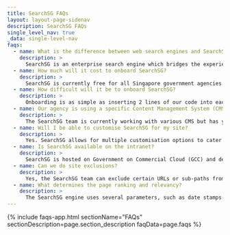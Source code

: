 ```yaml
---
title: SearchSG FAQs
layout: layout-page-sidenav
description: SearchSG FAQs
single_level_nav: true
_data: single-level-nav
faqs:
  - name: What is the difference between web search engines and SearchSG?
    description: >
      SearchSG is an enterprise search engine which bridges the experience for users by providing more succinct and accurate results, as compared to web search engines, by customising for Singapore Government content and context.
  - name: How much will it cost to onboard SearchSG?
    description: >
      SearchSG is currently free for all Singapore government agencies to use.
  - name: How difficult will it be to onboard SearchSG?
    description: >
      Onboarding is as simple as inserting 2 lines of our code into each agency’s website. Through collaboration and partnership, the SearchSG team will determine the best methods to meet each agency’s needs.
  - name: Our agency is using a specific Content Management System (CMS). Would SearchSG be compatible?
    description: >
      The SearchSG team is currently working with various CMS but has yet to encounter issues. For exceptional situations, we will partner with your team to solve any problems.
  - name: Will I be able to customise SearchSG for my site?
    description: >
      Yes. SearchSG allows for multiple customisation options to cater for your agency’s needs. An admin portal will also be released in future for agencies to use self-service for customisation needs.
  - name: Is SearchSG available on the intranet?
    description: >
      SearchSG is hosted on Government on Commercial Cloud (GCC) and designed to be used for Internet content.
  - name: Can we do site exclusions?
    description: >
      Yes, the SearchSG team can exclude certain URLs or sub-paths from your search results.
  - name: What determines the page ranking and relevancy?
    description: >
      The SearchSG engine uses several parameters, such as date stamps for freshness of content and body text relevance to search query etc. Agencies can customise the parameters too. For more information, refer to the <a href="https://docs.developer.tech.gov.sg/docs/searchsg-onboarding-guide/customisation-search-filter" target="_blank">SearchSG onboarding guide</a>.
---
```


{% include faqs-app.html sectionName="FAQs" sectionDescription=page.section_description faqData=page.faqs %}

